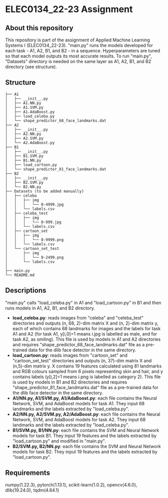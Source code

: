 # ELEC0134_22-23 Assignment


## About this repository
This repository is part of the assignment of Applied Machine Learning Systems I (ELEC0134_22-23). "main.py" runs the models developed for each task - A1, A2, B1, and B2 - in a sequence. Hyperparameters are tuned so that each model outputs its most accurate results. To run "main.py", "Datasets" directory is needed on the same layer as A1, A2, B1, and B2 directory (see structure). 


## Structure
```
├── A1
│   ├── __init__.py
│   ├── A1.NN.py
│   ├── A1.SVM.py
│   ├── A1.AdaBoost.py
│   ├── load_celeba.py
│   └── shape_predictor_68_face_landmarks.dat
├── A2
│   ├── __init__.py
│   ├── A2.NN.py
│   ├── A2.SVM.py
│   └── A2.AdaBoost.py
├── B1
│   ├── __init__.py
│   ├── B1.SVM.py
│   ├── B1.NN.py
│   ├── load_cartoon.py
│   └── shape_predictor_81_face_landmarks.dat
├── B2
│   ├── __init__.py
│   ├── B2.SVM.py
│   └── B2.NN.py
├── Datasets (to be added manually)
│   ├── celeba
│   │   ├── img
│   │   │   └── 0-4999.jpg
│   │   └── labels.csv
│   ├── celeba_test
│   │   ├── img
│   │   │   └── 0-999.jpg
│   │   └── labels.csv
│   ├── cartoon_set
│   │   ├── img
│   │   │   └── 0-9999.png
│   │   └── labels.csv
│   └── cartoon_set_test
│       ├── img
│       │   └── 0-2499.png
│       └── labels.csv
│
├── main.py
└── README.md
```

## Descriptions
"main.py" calls "load_celeba.py" in A1 and "load_cartoon.py" in B1 and then runs models in A1, A2, B1, and B2 directory. 
- <strong>load_celeba.py</strong>: reads images from "celeba" and "celeba_test" directories and outputs (n, 68, 2)-dim matrix X and (n, 2)-dim matrix y, each of which contains 68 landmarks for images and the labels for task A1 and A2 (for task A1, y[i,0]=1 means i.jpg is labelled as male, and for task A2, as smiling). This file is used by models in A1 and A2 directories and requires "shape_predictor_68_face_landmarks.dat" file as a pre-trained data for the dlib face detector in the same directory.
- <strong>load_cartoon.py</strong>: reads images from "cartoon_set" and "cartoon_set_test" directories and outputs (n, 37)-dim matrix X and (n,5)-dim matrix y. X contains 19 features calculated using 81 landmarks and RGB colours sampled from 6 pixels representing skin and hair, and y contains labels (y[i,2]=1 means i.png is labelled as category 2). This file is used by models in B1 and B2 directories and requires "shape_predictor_81_face_landmarks.dat" file as a pre-trained data for the dlib face detector in the same directory.
- <strong>A1/NN.py, A1/SVM.py, A1/AdaBoost.py</strong>: each file contains the Neural Network, SVM, and AdaBoost models for task A1. They input 68 landmarks and the labels extracted by "load_celeba.py".
- <strong>A2/NN.py, A2/SVM.py, A2/AdaBoost.py</strong>: each file contains the Neural Network, SVM, and AdaBoost models for task A2. They input 68 landmarks and the labels extracted by "load_celeba.py".
- <strong>B1/SVM.py, B1/NN.py</strong>: each file contains the SVM and Neural Network models for task B1. They input 19 features and the labels extracted by "load_cartoon.py" and modified in "main.py".
- <strong>B2/SVM.py, B2/NN.py</strong>: each file contains the SVM and Neural Network models for task B2. They input 19 features and the labels extracted by "load_cartoon.py".

## Requirements
numpy(1.22.3), pytorch(1.13.1), scikit-learn(1.0.2), opencv(4.6.0), dlib(19.24.0), tqdm(4.64.1)
